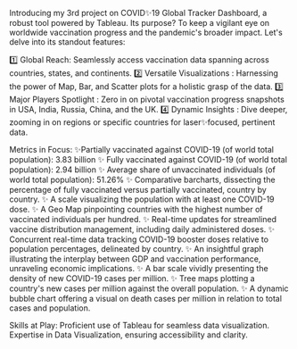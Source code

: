 Introducing my 3rd project on COVID✨19 Global Tracker Dashboard, a robust tool powered by Tableau. 
Its purpose? To keep a vigilant eye on worldwide vaccination progress and the pandemic's broader impact. Let's delve into its standout features:

1️⃣  Global Reach: Seamlessly access vaccination data spanning across countries, states, and continents.
2️⃣  Versatile Visualizations : Harnessing the power of Map, Bar, and Scatter plots for a holistic grasp of the data.
3️⃣  Major Players Spotlight : Zero in on pivotal vaccination progress snapshots in USA, India, Russia, China, and the UK.
4️⃣  Dynamic Insights : Dive deeper, zooming in on regions or specific countries for laser✨focused, pertinent data.

 Metrics in Focus: 
✨Partially vaccinated against COVID-19 (of world total population): 3.83 billion
✨ Fully vaccinated against COVID-19 (of world total population): 2.94 billion
✨ Average share of unvaccinated individuals (of world total population): 51.26%
✨ Comparative barcharts, dissecting the percentage of fully vaccinated versus partially vaccinated, country by country.
✨ A scale visualizing the population with at least one COVID-19 dose.
✨ A Geo Map pinpointing countries with the highest number of vaccinated individuals per hundred.
✨ Real-time updates for streamlined vaccine distribution management, including daily administered doses.
✨ Concurrent real-time data tracking COVID-19 booster doses relative to population percentages, delineated by country.
✨ An insightful graph illustrating the interplay between GDP and vaccination performance, unraveling economic implications.
✨ A bar scale vividly presenting the density of new COVID-19 cases per million.
✨ Tree maps plotting a country's new cases per million against the overall population.
✨ A dynamic bubble chart offering a visual on death cases per million in relation to total cases and population.

 Skills at Play: 
 Proficient use of Tableau for seamless data visualization.
 Expertise in Data Visualization, ensuring accessibility and clarity.
